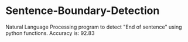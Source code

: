 # Sentence-Boundary-Detection
Natural Language Processing program to detect "End of sentence" using python functions.
Accuracy is: 92.83
